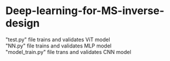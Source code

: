 # Deep-learning-for-MS-inverse-design
"test.py" file trains and validates ViT model  
"NN.py" file trains and validates MLP model  
"model_train.py" file trans and validates CNN model
